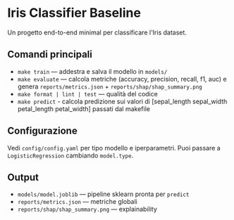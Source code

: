 # Iris Classifier Baseline


Un progetto end-to-end minimal per classificare l'Iris dataset.


## Comandi principali
- `make train` — addestra e salva il modello in `models/`
- `make evaluate` — calcola metriche (accuracy, precision, recall, f1, auc) e genera `reports/metrics.json` + `reports/shap/shap_summary.png`
- `make format | lint | test` — qualità del codice
- `make predict` - calcola predizione sui valori di [sepal_length sepal_width petal_length petal_width] passati dal makefile


## Configurazione
Vedi `config/config.yaml` per tipo modello e iperparametri. Puoi passare a `LogisticRegression` cambiando `model.type`.


## Output
- `models/model.joblib` — pipeline sklearn pronta per `predict`
- `reports/metrics.json` — metriche globali
- `reports/shap/shap_summary.png` — explainability
